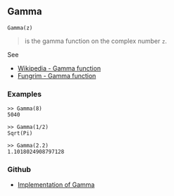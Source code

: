 ## Gamma

```
Gamma(z) 
```

> is the gamma function on the complex number `z`.


See
* [Wikipedia - Gamma function](https://en.wikipedia.org/wiki/Gamma_function) 
* [Fungrim - Gamma function](http://fungrim.org/topic/Gamma_function/)

### Examples

```
>> Gamma(8)
5040

>> Gamma(1/2)
Sqrt(Pi)

>> Gamma(2.2)
1.1018024908797128
```

### Github

* [Implementation of Gamma](https://github.com/axkr/symja_android_library/blob/master/symja_android_library/matheclipse-core/src/main/java/org/matheclipse/core/builtin/Arithmetic.java#L1672) 
